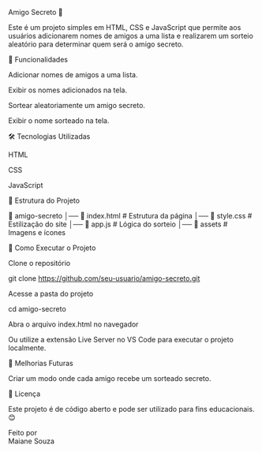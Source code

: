 Amigo Secreto 🎁

Este é um projeto simples em HTML, CSS e JavaScript que permite aos usuários adicionarem nomes de amigos a uma lista e realizarem um sorteio aleatório para determinar quem será o amigo secreto.

📌 Funcionalidades

Adicionar nomes de amigos a uma lista.

Exibir os nomes adicionados na tela.

Sortear aleatoriamente um amigo secreto.

Exibir o nome sorteado na tela.

🛠️ Tecnologias Utilizadas

HTML

CSS

JavaScript

📂 Estrutura do Projeto

📁 amigo-secreto
│── 📄 index.html  # Estrutura da página
│── 📄 style.css   # Estilização do site
│── 📄 app.js      # Lógica do sorteio
│── 📁 assets      # Imagens e ícones

🚀 Como Executar o Projeto

Clone o repositório

git clone https://github.com/seu-usuario/amigo-secreto.git

Acesse a pasta do projeto

cd amigo-secreto

Abra o arquivo index.html no navegador

Ou utilize a extensão Live Server no VS Code para executar o projeto localmente.



📌 Melhorias Futuras

Criar um modo onde cada amigo recebe um sorteado secreto.

📜 Licença

Este projeto é de código aberto e pode ser utilizado para fins educacionais. 😊

Feito por  
Maiane Souza
